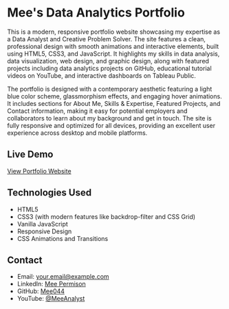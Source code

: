 # Mee's Data Analytics Portfolio

This is a modern, responsive portfolio website showcasing my expertise as a Data Analyst and Creative Problem Solver. The site features a clean, professional design with smooth animations and interactive elements, built using HTML5, CSS3, and JavaScript. It highlights my skills in data analysis, data visualization, web design, and graphic design, along with featured projects including data analytics projects on GitHub, educational tutorial videos on YouTube, and interactive dashboards on Tableau Public.

The portfolio is designed with a contemporary aesthetic featuring a light blue color scheme, glassmorphism effects, and engaging hover animations. It includes sections for About Me, Skills & Expertise, Featured Projects, and Contact information, making it easy for potential employers and collaborators to learn about my background and get in touch. The site is fully responsive and optimized for all devices, providing an excellent user experience across desktop and mobile platforms.

## Live Demo
[View Portfolio Website](https://mee044.github.io/mee.portfolio/)

## Technologies Used
- HTML5
- CSS3 (with modern features like backdrop-filter and CSS Grid)
- Vanilla JavaScript
- Responsive Design
- CSS Animations and Transitions

## Contact
- Email: your.email@example.com
- LinkedIn: [Mee Permison](https://www.linkedin.com/in/meepermison/)
- GitHub: [Mee044](https://github.com/Mee044/)
- YouTube: [@MeeAnalyst](https://www.youtube.com/@MeeAnalyst)
